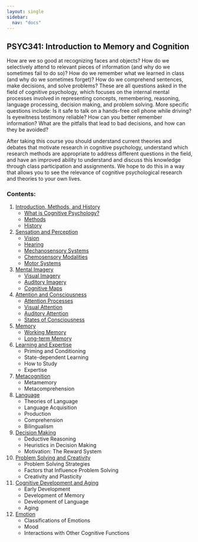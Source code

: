 ```yaml
---
layout: single
sidebar:
  nav: "docs"
---
```

## PSYC341: Introduction to Memory and Cognition


How are we so good at recognizing faces and objects? How do we selectively attend to relevant pieces of information (and why do we sometimes fail to do so)? How do we remember what we learned in class (and why do we sometimes forget)? How do we comprehend sentences, make decisions, and solve problems? These are all questions asked in the field of cognitive psychology, which focuses on the internal mental processes involved in representing concepts, remembering, reasoning, language processing, decision making, and problem solving. More specific questions include: Is it safe to talk on a hands-free cell phone while driving? Is eyewitness testimony reliable? How can you better remember information? What are the pitfalls that lead to bad decisions, and how can they be avoided? 

After taking this course you should understand current theories and debates that motivate research in cognitive psychology, understand which research methods are appropriate to address different questions in the field, and have an improved ability to understand and discuss this knowledge through class participation and assignments. We hope to do this in a way that allows you to see the relevance of cognitive psychological research and theories to your own lives. 

### Contents:

1. [Introduction, Methods, and History](/_pages/intromethods.md)
    * [What is Cognitive Psychology?](/_pages/intro-methods/introduction.md)
    * [Methods](/_pages/intro-methods/methods.md)
    * [History](/_pages/intro-methods/history.md)
2. [Sensation and Perception](/_pages/sensation-perception.md)
    * [Vision](/_pages/sensation-perception/vision.md)
    * [Hearing](/_pages/sensation-perception/hearing.md)
    * [Mechanosensory Systems](/_pages/sensation-perception/mechanosensory.md)
    * [Chemosensory Modalities](/_pages/sensation-perception/chemosensory.md)
    * [Motor Systems](/_pages/sensation-perception/motor.md)
3. [Mental Imagery](/_pages/mentalimagery.md)
    * [Visual Imagery](/_pages/mental-imagery/visualimg.md)
    * [Auditory Imagery](/_pages/mental-imagery/auditoryimg.md)
    * [Cognitive Maps](/_pages/mental-imagery/cogmaps.md)
4. [Attention and Consciousness](/_pages/attention-consciousness.md)
    * [Attention Processes](/_pages/attention-consciousness/attentionprocesses.md)
    * [Visual Attention](/_pages/attention-consciousness/visualattention.md)
    * [Auditory Attention](/_pages/attention-consciousness/auditoryattention.md)
    * [States of Consciousness](/_pages/attention-consciousness/statesofconsciousness.md)
5. [Memory](/_pages/memory.md)
    * [Working Memory](/_pages/memory/workingmem.html)
    * [Long-term Memory](/_pages/memory/longtermmem.html)
6. [Learning and Expertise](/_pages/learning-expertise.md)
    * Priming and Conditioning
    * State-dependent Learning
    * How to Study
    * Expertise
7. [Metacognition](/_pages/metacognition.md)
    * Metamemory
    * Metacomprehension
8. [Language](/_pages/language.md)
    * Theories of Language
    * Language Acquisition
    * Production
    * Comprehension
    * Bilingualism
9. [Decision Making](/_pages/decisionmaking.md)
    * Deductive Reasoning
    * Heuristics in Decision Making
    * Motivation: The Reward System
10. [Problem Solving and Creativity](/_pages/problemsolving-creativity.md)
    * Problem Solving Strategies
    * Factors that Influence Problem Solving
    * Creativity and Plasticity
11. [Cognitive Development and Aging](/_pages/cogdev-aging.md)
    * Early Development
    * Development of Memory
    * Development of Language
    * Aging
12. [Emotion](/_pages/emotion.md)
    * Classifications of Emotions
    * Mood
    * Interactions with Other Cognitive Functions

